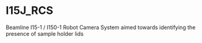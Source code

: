 # I15J_RCS
Beamline I15-1 / I150-1 Robot Camera System aimed towards identifying the presence of sample holder lids
